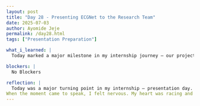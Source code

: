 ```yaml
---
layout: post
title: "Day 28 - Presenting ECGNet to the Research Team"
date: 2025-07-03
author: Ayomide Jeje
permalink: /day28.html
tags: ["Presentation Preparation"]

what_i_learned: |
  Today marked a major milestone in my internship journey — our project presentation day. I had the opportunity to present several key slides from our team’s work, including the Project Summary, Expected Outcomes, Progress Update, Preliminary Data Findings, and two demos showcasing our results from both datasets. During my presentation, I explained the core goal of our ECGNet system, walked through our data pipeline, and discussed how we trained deep learning models like the 1D CNN and 1D CNN + Transformer. I also explained the significance of our confusion matrix and how we measured model performance using time and frequency domain inputs. I felt nervous initially, but once I started speaking, I gained confidence and was able to clearly communicate our progress and challenges. Presenting today helped me realize how far we’ve come as a team — from raw ECG data to building working AI models with meaningful clinical potential. It was a proud and reflective moment, and I’m looking forward to what we achieve next.

blockers: |
  No Blockers

reflection: |
  Today was a major turning point in my internship — presentation day. After weeks of data cleaning, model development, and iteration, I finally had the chance to stand in front of the team and present our project, ECGNet. I was responsible for several key parts of the presentation: the project summary, expected outcomes, progress update, preliminary findings, and the demo results from our two datasets. Preparing for these slides pushed me to really understand the work we’ve done — not just technically, but also in terms of impact.  
When the moment came to speak, I felt nervous. My heart was racing and for a brief second, I worried I might forget something. But once I started, the words began to flow. Explaining how we used time-domain and frequency-domain data, why we chose 1D CNNs and Transformers, and how we evaluated our models with confusion matrices helped me realize how much I’ve actually learned. I even answered some challenging questions. Looking back, today was more than just a presentation. It was a reflection of growth, both technical and personal. I communicated complex ideas to an audience, handled nerves, and proved to myself that I belong in this space.
---
```

